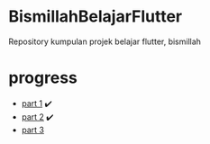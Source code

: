 # BismillahBelajarFlutter
Repository kumpulan projek belajar flutter, bismillah

# progress
- [part 1](https://docs.flutter.dev/get-started/codelab) ✔️
- [part 2](https://codelabs.developers.google.com/codelabs/first-flutter-app-pt2#5) ✔️
- [part 3](https://codelabs.developers.google.com/codelabs/flutter)
